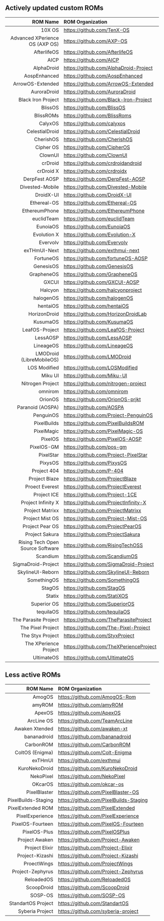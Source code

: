 ## Actively updated custom ROMs
ROM Name | ROM Organization
-------:|:-------------------------
10X OS  | https://github.com/TenX-OS
Advanced XPerience OS (AXP OS)  | https://github.com/AXP-OS
AfterlifeOS  | https://github.com/AfterlifeOS
AICP  | https://github.com/AICP
AlphaDroid  | https://github.com/AlphaDroid-Project
AospEnhanced  | https://github.com/AospEnhanced
ArrowOS-Extended  | https://github.com/ArrowOS-Extended
AuroraDroid  | https://github.com/AuroraDroid
Black Iron Project  | https://github.com/Black-Iron-Project
BlissOS  | https://github.com/BlissOS
BlissROMs  | https://github.com/BlissRoms
CalyxOS  | https://github.com/calyxos
CelestialDroid  | https://github.com/CelestialDroid
CherishOS  | https://github.com/CherishOS
Cipher OS  | https://github.com/CipherOS
ClownUI  | https://github.com/ClownUI
crDroid  | https://github.com/crdroidandroid
crDroid X  | https://github.com/crdroidx
DerpFest AOSP  | https://github.com/DerpFest-AOSP
Divested-Mobile  | https://github.com/Divested-Mobile
DroidX-UI  | https://github.com/DroidX-UI
Ethereal-OS  | https://github.com/Ethereal-OS
EthereumPhone  | https://github.com/EthereumPhone
euclidTeam  | https://github.com/euclidTeam
EunoiaOS  | https://github.com/EunoiaOS
Evolution X  | https://github.com/Evolution-X
Evervolv  | https://github.com/Evervolv
exTHmUI-Next  | https://github.com/exthmui-next
FortuneOS  | https://github.com/fortuneOS-AOSP
GenesisOS  | https://github.com/GenesisOS
GrapheneOS  | https://github.com/GrapheneOS
GXCUI  | https://github.com/GXCUI-AOSP
Halcyon  | https://github.com/halcyonproject
halogenOS  | https://github.com/halogenOS
hentaiOS  | https://github.com/hentaiOS
HorizonDroid  | https://github.com/HorizonDroidLab
KusumaOS  | https://github.com/KusumaOS
LeafOS-Project  | https://github.com/LeafOS-Project
LessAOSP  | https://github.com/LessAOSP
LineageOS  | https://github.com/LineageOS
LMODroid (LibreMobileOS)  | https://github.com/LMODroid
LOS Modified  | https://github.com/LOSModified
Miku UI  | https://github.com/Miku-UI
Nitrogen Project  | https://github.com/nitrogen-project
omnirom  | https://github.com/omnirom
OrionOS  | https://github.com/OrionOS-prjkt
Paranoid (AOSPA)  | https://github.com/AOSPA
PenguinOS  | https://github.com/Project-PenguinOS
PixelBuilds  | https://github.com/PixelBuildsROM
PixelMagic  | https://github.com/PixelMagic-OS
PixelOS  | https://github.com/PixelOS-AOSP
PixelOS-GM  | https://github.com/pos-gm
PixelStar  | https://github.com/Project-PixelStar
PixysOS  | https://github.com/PixysOS
Project 404  | https://github.com/P-404
Project Blaze  | https://github.com/ProjectBlaze
Proect Everest  | https://github.com/ProjectEverest
Project ICE  | https://github.com/Project-1CE
Project Infinity X  | https://github.com/ProjectInfinity-X
Project Matrixx  | https://github.com/ProjectMatrixx
Project Mist OS  | https://github.com/Project-Mist-OS
Project Pear OS  | https://github.com/ProjectPearOS
Project Sakura  | https://github.com/ProjectSakura
Rising Tech Open Source Software  | https://github.com/RisingTechOSS
Scandium  | https://github.com/ScandiumOS
SigmaDroid-Project  | https://github.com/SigmaDroid-Project
SkylineUI-Reborn  | https://github.com/SkylineUI-Reborn
SomethingOS  | https://github.com/SomethingOS
StagOS  | https://github.com/StagOS
Statix  | https://github.com/StatiXOS
Superior OS  | https://github.com/SuperiorOS
tequilaOS  | https://github.com/tequilaOS
The Parasite Project  | https://github.com/TheParasiteProject
The Pixel Project  |https://github.com/The-Pixel-Project
The Styx Project  | https://github.com/StyxProject
The XPerience Project  | https://github.com/TheXPerienceProject
UltimateOS  | https://github.com/UltimateOS

## Less active ROMs
ROM Name | ROM Organization
-------:|:-------------------------
AmogOS  | https://github.com/AmogOS-Rom
amyROM  | https://github.com/amyROM
ApexOS  | https://github.com/ApexOS
ArcLine OS  | https://github.com/TeamArcLine
Awaken Xtended  | https://github.com/awaken-xt
bananadroid  | https://github.com/bananadroid
CarbonROM  | https://github.com/CarbonROM
ColtOS (Enigma)  | https://github.com/Colt-Enigma
exTHmUI  | https://github.com/exthmui
KuroNekoDroid  | https://github.com/KuroNekoDroid
NekoPixel  | https://github.com/NekoPixel
OKcarOS  | https://github.com/okcar-os
PixelBlaster  | https://github.com/PixelBlaster-OS
PixelBuilds-Staging  | https://github.com/PixelBuilds-Staging
PixelExtended ROM  | https://github.com/PixelExtended
PixelExperience  | https://github.com/PixelExperience
PixelOS-Fourteen  | https://github.com/PixelOS-Fourteen
PixelOS-Plus  | https://github.com/PixelOSPlus
Project Awaken  | https://github.com/Project-Awaken
Project Elixir  | https://github.com/Project-Elixir
Project-Kizashi  | https://github.com/Project-Kizashi
ProectWings  | https://github.com/ProjectWings
Project-Zephyrus  | https://github.com/Project-Zephyrus
ReloadedOS  | https://github.com/ReloadedOS
ScoopDroid  | https://github.com/ScoopDroid
SOSP-OS  | https://github.com/SOSP-OS
StandartOS Project  | https://github.com/StandartOS
Syberia Project  | https://github.com/syberia-project
